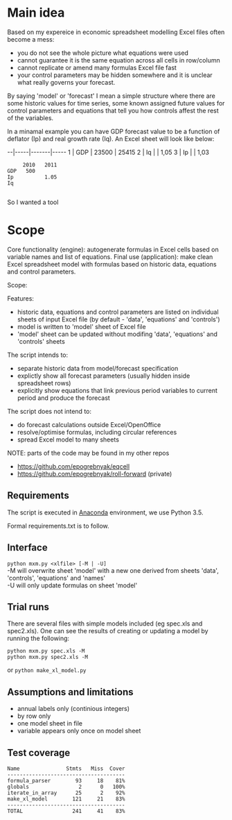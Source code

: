 # Main idea

Based on my expereice in economic spreadsheet modelling Excel files often become a mess: 
- you do not see the whole picture what equations were used
- cannot guarantee it is the same equation across all cells in row/column 
- cannot replicate or amend many formulas Excel file fast
- your control parameters may be hidden somewhere and it is unclear what really governs your forecast.   

By saying 'model' or 'forecast' I mean a simple structure where there are some historic values for time series, some known assigned future values for control parameters and equations that tell you how controls affest the rest of the variables. 

In a minamal example you can have GDP forecast value to be a function of deflator (Ip) and real growth rate (Iq). An Excel sheet will look like below:  

--|-----|-------|-----
1 | GDP | 23500 | 25415
2 | Iq  |       |  1,05
3 | Ip  |       |  1,03



```
     2010   2011  
GDP   500   
Ip          1.05
Iq          


```

So I wanted a tool  

# Scope 
Core functionality (engine): autogenerate formulas in Excel cells based on variable names and list of equations. 
Final use (application): make clean Excel spreadsheet model with formulas based on historic data, equations and control parameters.

Scope:


Features:
- historic data, equations and control parameters are listed on individual sheets of input Excel file (by default - 'data', 'equations' and 'controls')
- model is written to 'model' sheet of Excel file 
- 'model' sheet can be updated without modifing 'data', 'equations' and 'controls' sheets

The script intends to:
- separate historic data from model/forecast specification 
- explictly show all forecast parameters (usually hidden inside spreadsheet rows)
- explicitly show equations that link previous period variables to current period and produce the forecast 

The script does not intend to:
- do forecast calculations outside Excel/OpenOffice
- resolve/optimise formulas, including circular references
- spread Excel model to many sheets

NOTE: parts of the code may be found in my other repos
- <https://github.com/epogrebnyak/eqcell>
- <https://github.com/epogrebnyak/roll-forward> (private)


## Requirements

The script is executed in [Anaconda](https://store.continuum.io/cshop/anaconda/) environment, we use Python 3.5.

Formal requirements.txt is to follow. 

## Interface
```python mxm.py <xlfile> [-M | -U]```     
\-M will overwrite sheet 'model' with a new one derived from sheets 'data', 'controls', 'equations' and 'names'  
\-U will only update formulas on sheet 'model'   

## Trial runs
There are several files with simple models included (eg spec.xls and spec2.xls). One can see the results of creating or updating a model by running the following:
```
python mxm.py spec.xls -M
python mxm.py spec2.xls -M
```
or
```python make_xl_model.py```

## Assumptions and limitations

- annual labels only (continious integers)
- by row only
- one model sheet in file
- variable appears only once on model sheet

## Test coverage
```
Name               Stmts   Miss  Cover
--------------------------------------
formula_parser        93     18    81%
globals                2      0   100%
iterate_in_array      25      2    92%
make_xl_model        121     21    83%
--------------------------------------
TOTAL                241     41    83%
```
